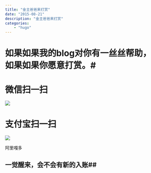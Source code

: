 ```yaml
---
title: "金主爸爸来打赏"
date: "2015-08-21"
description: "金主爸爸来打赏"
categories: 
    - "hugo"
---
```


# 如果如果我的blog对你有一丝丝帮助，如果如果你愿意打赏。#

# 微信扫一扫 #
![](http://7xl98n.com1.z0.glb.clouddn.com/wpay2.png)

# 支付宝扫一扫 #

![](http://7xl98n.com1.z0.glb.clouddn.com/alipay2.png)

阿里嘎多

## 一觉醒来，会不会有新的入账##